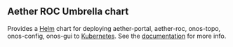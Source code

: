 ## Aether ROC Umbrella chart

Provides a [Helm] chart for deploying aether-portal, aether-roc, onos-topo, onos-config, onos-gui to [Kubernetes].
See the [documentation] for more info.

[Kubernetes]: https://kubernetes.io/
[Helm]: https://helm.sh/
[documentation]: https://docs.onosproject.org/developers/deploy_with_helm/
